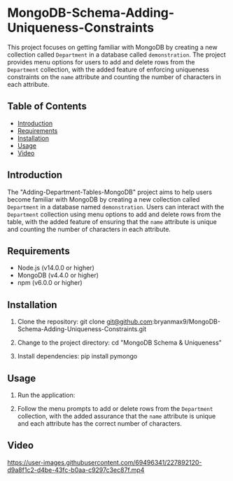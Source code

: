 # MongoDB-Schema-Adding-Uniqueness-Constraints

This project focuses on getting familiar with MongoDB by creating a new collection called `Department` in a database called `demonstration`. The project provides menu options for users to add and delete rows from the `Department` collection, with the added feature of enforcing uniqueness constraints on the `name` attribute and counting the number of characters in each attribute.

## Table of Contents

- [Introduction](#introduction)
- [Requirements](#requirements)
- [Installation](#installation)
- [Usage](#usage)
- [Video](#video)

## Introduction

The "Adding-Department-Tables-MongoDB" project aims to help users become familiar with MongoDB by creating a new collection called `Department` in a database named `demonstration`. Users can interact with the `Department` collection using menu options to add and delete rows from the table, with the added feature of ensuring that the `name` attribute is unique and counting the number of characters in each attribute.

## Requirements

- Node.js (v14.0.0 or higher)
- MongoDB (v4.4.0 or higher)
- npm (v6.0.0 or higher)

## Installation

1. Clone the repository:
git clone git@github.com:bryanmax9/MongoDB-Schema-Adding-Uniqueness-Constraints.git

2. Change to the project directory:
cd "MongoDB Schema & Uniqueness"

3. Install dependencies:
pip install pymongo


## Usage

1. Run the application:

2. Follow the menu prompts to add or delete rows from the `Department` collection, with the added assurance that the `name` attribute is unique and each attribute has the correct number of characters.

## Video


https://user-images.githubusercontent.com/69496341/227892120-d9a8f1c2-d4be-43fc-b0aa-c9297c3ec87f.mp4




